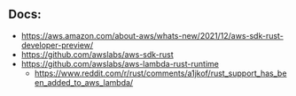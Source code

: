 ## Docs: 
 - https://aws.amazon.com/about-aws/whats-new/2021/12/aws-sdk-rust-developer-preview/
 - https://github.com/awslabs/aws-sdk-rust
 - https://github.com/awslabs/aws-lambda-rust-runtime
    - https://www.reddit.com/r/rust/comments/a1jkof/rust_support_has_been_added_to_aws_lambda/
